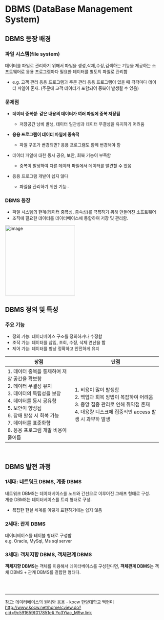 # DBMS (DataBase Management System)

## DBMS 등장 배경

### 파일 시스템(file system)

데이터를 파일로 관리하기 위해서 파일을 생성,삭제,수정,검색하는 기능을 제공하는 소프트웨어로 응용 프로그램마다 필요한 데이터를 별도의 파일로 관리함
+ e.g. 고객 관리 응용 프로그램과 주문 관리 응용 프로그램이 있을 때 각각마다 데이터 파일이 존재. (주문에 고객 데이터가 포함되어 중복이 발생될 수 있음)

### 문제점
+ **데이터 중복성**: **같은 내용의 데이터가 여러 파일에 중복 저장됨**
  + 저장공간 낭비 발생, 데이터 일관성과 데이터 무결성을 유지하기 어려움
  
+ **응용 프로그램이 데이터 파일에 종속적**
  + 파일 구조가 변경되면? 응용 프로그램도 함께 변경해야 함
+ 데이터 파일에 대한 동시 공유, 보안, 회복 기능이 부족함
  + 중복이 발생하여 다른 데이터 파일에서 데이터를 발견할 수 있음
+ 응용 프로그램 개발이 쉽지 않다
  + 파일을 관리하기 위한 기능..

### DBMS 등장

+ 파일 시스템의 한계(데이터 중복성, 종속성)를 극복하기 위해 만들어진 소프트웨어
+ 조직에 필요한 데이터를 데이터베이스에 통합하여 저장 및 관리함.

<img width="229" alt="image" src="https://user-images.githubusercontent.com/56334513/170207302-50ed86cc-ca80-44c7-a843-849e0953febd.png">

<br>

## DBMS 정의 및 특성

### 주요 기능

+ 정의 기능: 데이터베이스 구조를 정의하거나 수정함
+ 조작 기능: 데이터를 삽입, 조회, 수정, 삭제 연산을 함
+ 제어 기능: 데이터를 항상 정확하고 안전하게 유지

| 장점                                                                                                                                                           | 단점                                                                                                            |
|--------------------------------------------------------------------------------------------------------------------------------------------------------------|---------------------------------------------------------------------------------------------------------------|
|1. 데이터 중복을 통제하여 저장 공간을 확보함<br/> 2. 데이터 무결성 유지<br/> 3. 데이터의 독립성을 보장<br/> 4. 데이터를 동시 공유함<br/>5. 보안이 향상됨<br/>6. 장애 발생 시 회복 가능<br/> 7. 데이터를 표준화함<br/> 8. 응용 프로그램 개발 비용이 줄어듬 | 1. 비용이 많이 발생함<br/>2. 백업과 회복 방법이 복잡하여 어려움<br/> 3. 중앙 집중 관리로 인해 취약점 존재<br/> 4. 대용량 디스크에 집중적인 access 발생 시 과부하 발생 |

<br>

## DBMS 발전 과정

### 1세대: 네트워크 DBMS, 계층 DBMS

네트워크 DBMS는 데이터베이스를 노드와 간선으로 이루어진 그래프 형태로 구성. <br>
계층 DBMS는 데이터베이스를 트리 형태로 구성.

+ 복잡한 현실 세계를 이렇게 표현하기에는 쉽지 않음

### 2세대: 관계 DBMS

데이터베이스를 테이블 형태로 구성함 <br>
e.g. Oracle, MySql, Ms sql server

### 3세대: 객체지향 DBMS, 객체관계 DBMS

**객체지향 DBMS**는 객체를 이용해서 데이터베이스를 구성한다면, **객체관계 DBMS**는 객체 DBMS + 관계 DBMS를 결합한 형태다.

<br>
<br>

---
참고: 데이터베이스의 원리와 응용 - kocw 한양대학교 백현미 http://www.kocw.net/home/cview.do?cid=9c591659f017851e#.Yo3Yiac_M9w.link